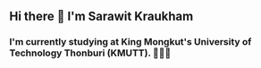 ## Hi there 👋 I'm Sarawit Kraukham

### I'm currently studying at King Mongkut's University of Technology Thonburi (KMUTT). 🐜🐜🐜

<!--
**BomScoob12/BomScoob12** is a ✨ _special_ ✨ repository because its `README.md` (this file) appears on your GitHub profile.

Here are some ideas to get you started:

- 🔭 I’m currently working on ...
- 🌱 I’m currently learning ...
- 👯 I’m looking to collaborate on ...
- 🤔 I’m looking for help with ...
- 💬 Ask me about ...
- 📫 How to reach me: ...
- 😄 Pronouns: ...
- ⚡ Fun fact: ...
-->
